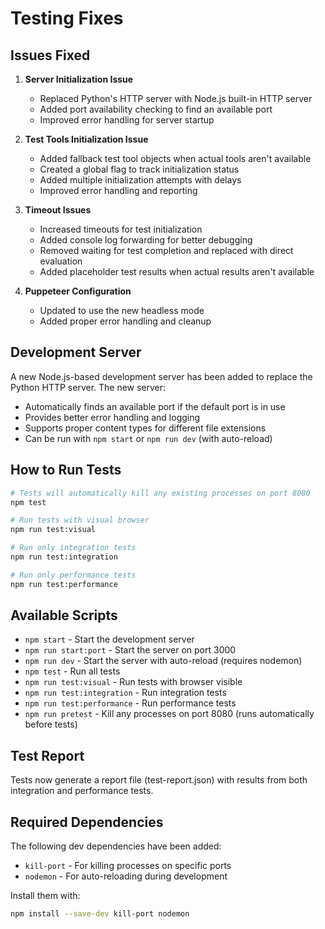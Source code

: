 # Testing Fixes

## Issues Fixed

1. **Server Initialization Issue**
   - Replaced Python's HTTP server with Node.js built-in HTTP server
   - Added port availability checking to find an available port
   - Improved error handling for server startup

2. **Test Tools Initialization Issue**
   - Added fallback test tool objects when actual tools aren't available
   - Created a global flag to track initialization status
   - Added multiple initialization attempts with delays
   - Improved error handling and reporting

3. **Timeout Issues**
   - Increased timeouts for test initialization
   - Added console log forwarding for better debugging
   - Removed waiting for test completion and replaced with direct evaluation
   - Added placeholder test results when actual results aren't available

4. **Puppeteer Configuration**
   - Updated to use the new headless mode
   - Added proper error handling and cleanup

## Development Server

A new Node.js-based development server has been added to replace the Python HTTP server. The new server:

- Automatically finds an available port if the default port is in use
- Provides better error handling and logging
- Supports proper content types for different file extensions
- Can be run with `npm start` or `npm run dev` (with auto-reload)

## How to Run Tests

```bash
# Tests will automatically kill any existing processes on port 8080
npm test

# Run tests with visual browser
npm run test:visual

# Run only integration tests
npm run test:integration

# Run only performance tests
npm run test:performance
```

## Available Scripts

- `npm start` - Start the development server
- `npm run start:port` - Start the server on port 3000
- `npm run dev` - Start the server with auto-reload (requires nodemon)
- `npm test` - Run all tests
- `npm run test:visual` - Run tests with browser visible
- `npm run test:integration` - Run integration tests
- `npm run test:performance` - Run performance tests
- `npm run pretest` - Kill any processes on port 8080 (runs automatically before tests)

## Test Report

Tests now generate a report file (test-report.json) with results from both integration and performance tests.

## Required Dependencies

The following dev dependencies have been added:
- `kill-port` - For killing processes on specific ports
- `nodemon` - For auto-reloading during development

Install them with:
```bash
npm install --save-dev kill-port nodemon
``` 
